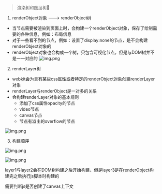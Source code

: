> 渲染树和图层树🌲

1. renderObject对象 ---> renderObject树

- 当节点需要被渲染到页面上时，会构建一个renderObject对象，保存了绘制需要的各种信息，例如：布局信息
- 对于一些看不到的节点，例如：设置了display:none的节点，是不会构建renderObject对象的
- renderObject对象也会构成一个树，只包含可视化节点，但是与DOM树并不是一一对应的
![img.png](../../图片/renderObject树与DOM树对比.png)

2. renderLayer树

- webkit会为具有某些css属性或者特定的renderObject对象创建renderLayer对象
- renderLayer与renderObject是一对多的关系
- 会构建renderLayer对象的基本规则
  - 添加了css属性opacity的节点
  - video节点
  - canvas节点
  - 节点有溢出的overflow的节点

![img.png](../../图片/renderObject树与renderLayer树对比.png)

3. 构建顺序

![img.png](../../图片/renderObject树、renderLayer树构建顺序.png)

![img.png](../../图片/renderLayer树.png)

layer1与layer2会在DOM树构建之后开始构建，但是layer3是在renderObject构建完之后执行js脚本时构建的

需要判断js是否创建了canvas上下文
